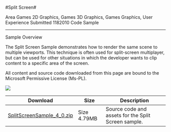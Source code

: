 #Split Screen#

Area
Games 2D Graphics, Games 3D Graphics, Games Graphics, User Experience
Submitted
1182010
Code Sample

---

Sample Overview

The Split Screen Sample demonstrates how to render the same scene to multiple viewports. This technique is often used for split-screen multiplayer, but can be used for other situations in which the developer wants to clip content to a specific area of the screen.


All content and source code downloaded from this page are bound to the Microsoft Permissive License (Ms-PL).

![](https://github.com/DDReaper/XNAGameStudio/blob/master/Images/splitscreen.png)
 

 
Download | Size | Description
---|---|---|
[SplitScreenSample_4_0.zip](https://github.com/DDReaper/XNAGameStudio/blob/master/Samples/SplitScreenSample_4_0.zip?raw=true) | Size 4.79MB | Source code and assets for the Split Screen sample.